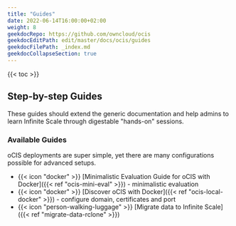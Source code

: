 ```yaml
---
title: "Guides"
date: 2022-06-14T16:00:00+02:00
weight: 8
geekdocRepo: https://github.com/owncloud/ocis
geekdocEditPath: edit/master/docs/ocis/guides
geekdocFilePath: _index.md
geekdocCollapseSection: true
---
```


{{< toc >}}

## Step-by-step Guides

These guides should extend the generic documentation and help admins to learn Infinite Scale through digestable "hands-on" sessions.

### Available Guides

oCIS deployments are super simple, yet there are many configurations possible for advanced setups.

- {{< icon "docker" >}} [Minimalistic Evaluation Guide for oCIS with Docker]({{< ref "ocis-mini-eval" >}}) - minimalistic evaluation
- {{< icon "docker" >}} [Discover oCIS with Docker]({{< ref "ocis-local-docker" >}}) - configure domain, certificates and port
- {{< icon "person-walking-luggage" >}} [Migrate data to Infinite Scale]({{< ref "migrate-data-rclone" >}})
